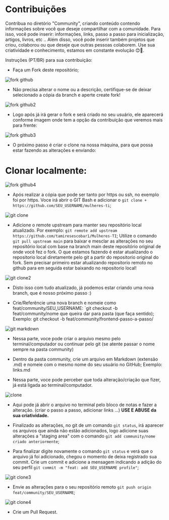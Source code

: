 # Contribuições

Contribua no diretório "Community", criando conteúdo contendo informações sobre você que deseje compartilhar com a comunidade.
Para isso, você pode inserir: informações, links, passo a passo para inicialização, artigos, livros, etc ..
Além disso, você pode inserir também projetos que criou, colaborou ou que deseje que outras pessoas colaborem.
Use sua criatividade e conhecimento, estamos em constante evolução 😊💙.


Instruções (PT/BR) para sua contribuição:

- Faça um Fork deste repositório;

![fork github](https://github.com/tamiresescobar1/Mulheres-TI/assets/124881009/1cf252ec-1ae8-4538-b01c-58126b11988d)

- Não precisa alterar o nome ou a descrição, certifique-se de deixar selecionado a cópia da branch e aperte create fork!

![fork github2](https://github.com/tamiresescobar1/Mulheres-TI/assets/124881009/7db681bc-8b21-419d-8fc1-9ee7ed1d65f1)

- Logo após já irá gerar o fork e será criado no seu usuário, ele aparecerá conforme imagem onde tem a opção da contribuição que veremos mais para frente:

![fork github3](https://github.com/tamiresescobar1/Mulheres-TI/assets/124881009/f029eead-ff04-4c9f-b9fc-b39a60a1a921)

- O próximo passo é criar o clone na nossa máquina, para que possa estar fazendo as alterações e enviando:

# Clonar localmente:

![fork github4](https://github.com/tamiresescobar1/Mulheres-TI/assets/124881009/2319a21b-1fe8-4882-a67a-2561d0b772d6)

- Após realizar a cópia que pode ser tanto por https ou ssh, no exemplo foi por https. Voce irá abrir o GIT Bash e adicionar o `git clone + https://github.com/SEU_USERNAME/mulheres-ti`;

![git clone](https://github.com/tamiresescobar1/Mulheres-TI/assets/124881009/f2f2150b-7f38-4341-bc57-53a8358a3317)

- Adicione o remote upstream para manter seu repositório local atualizado. Por exemplo: `git remote add upstream https://github.com/tamiresescobar1/Mulheres-TI`;
Utilize o comando `git pull upstream main` para baixar e mesclar as alterações no seu repositório local com base na branch main deste repositório original de onde você fez o fork.
O que estamos fazendo é estar atualizando o repositorio local diretamente pelo git a partir do repositorio original do fork. Sem precisar primeiro estar atualizando repositorio remoto no github para em seguida estar baixando no repositorio local!

![git clone2](https://github.com/tamiresescobar1/Mulheres-TI/assets/124881009/34ad62e6-2156-4247-a6be-e536ca1957ce)

- Disto isso com tudo atualizado, já podemos estar criando uma nova branch, que é nosso próximo passo :)

- Crie/Referêncie uma nova branch e nomeie como feat/community/SEU_USERNAME: `git checkout -b feat/community/nome que queira dar para pasta (que faça sentido);
Exemplo: git checkout -b feat/community/frontend-passo-a-passo/

![git markdown](https://github.com/tamiresescobar1/Mulheres-TI/assets/124881009/6421da74-9114-44f6-80f2-ad960a5f6da9)

- Nessa parte, voce pode criar o arquivo mesmo pelo terminal/computador ou continuar pelo git (se atente passar o nome sempre na pasta community)

- Dentro da pasta community, crie um arquivo em Markdown (extensão .md) e nomeie com o mesmo nome do seu usuário no GitHub;
Exemplo: links.md

- Nessa parte, voce pode perceber que toda alteração/criação que fizer, já está ligada ao terminal/computador.

![clone](https://github.com/tamiresescobar1/Mulheres-TI/assets/124881009/db266560-f122-41fa-b5bb-b2d2315b2506)

- Aqui pode já abrir o arquivo no terminal pelo bloco de notas e fazer a alteração. (criar o passo a passo, adicionar links ...) 
**USE E ABUSE da sua criatividade.**

- Finalizado as alterações, no git de um comando `git status`, irá aparecer os arquivos que ainda não estão adicionados, logo adicione suas alterações a "staging area" com o comando `git add community/nome criado anteriormente`;

- Para finalizar digite novamente o comando `git status` e verá que o arquivo já foi adicionado, chegou o momento de deixa registrado sua commit.
Crie um commit e adicione a mensagem indicando a adição do seu perfil `git commit -m "feat: add SEU_USERNAME profile"`;

![git clone3](https://github.com/tamiresescobar1/Mulheres-TI/assets/124881009/d735232f-68a4-44b9-8a43-2d639a2da501)

- Envie as alterações para o seu repositório remoto `git push origin feat/community/SEU_USERNAME`;

![git clone4](https://github.com/tamiresescobar1/Mulheres-TI/assets/124881009/4c08edba-bc10-4f11-9969-e46f54e60034)

- Crie um Pull Request.
